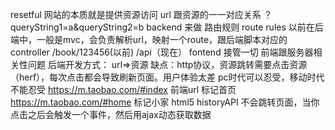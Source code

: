 resetful 网站的本质就是提供资源访问
url 跟资源的一一对应关系
？queryString1=a&queryString2=b
backend 来做 路由规则 route rules
以前在后端中，一般是mvc，会负责解析url，映射一个route，跟后端脚本对应的controller
/book/123456(以前)
/api（现在）
fontend 接管一切
前端跟服务器相关性问题
后端开发方式：
url=>资源 缺点：http协议，资源跳转需要点击资源（herf），每次点击都会导致刷新页面。用户体验太差
pc时代可以忍受，移动时代不能忍受
https://m.taobao.com/#index 前端url 标记首页
https://m.taobao.com/#home  标记小家
html5 historyAPI 不会跳转页面，当你点击之后会触发一个事件，然后用ajax动态获取数据
